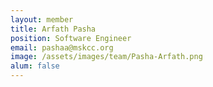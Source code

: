 ```yaml
---
layout: member
title: Arfath Pasha
position: Software Engineer
email: pashaa@mskcc.org
image: /assets/images/team/Pasha-Arfath.png
alum: false
---
```

